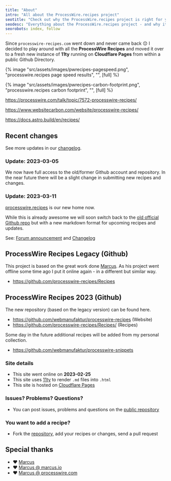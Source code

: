 ```yaml
---
title: "About"
intro: "All about the ProcessWire.recipes project"
seotitle: "Check out why the ProcessWire.recipes project is right for you"
seodesc: "Everything about the ProcessWire.recipes project - and why it's a foundation for new and upcoming ProcessWire developers like you."
seorobots: index, follow
---
```


Since `processwire-recipes.com` went down and never came back 😔 I decided to play around with all the **ProcessWire Recipes** and moved it over to a fresh new instance of **11ty** running on **Cloudflare Pages** from within a public Github Directory.

{% image "src/assets/images/pwrecipes-pagespeed.png", "processwire.recipes page speed results", "", [full] %}

{% image "src/assets/images/pwrecipes-carbon-footprint.png", "processwire.recipes carbon footprint", "", [full] %}

https://processwire.com/talk/topic/7572-processwire-recipes/

https://www.websitecarbon.com/website/processwire-recipes/

https://docs.astro.build/en/recipes/

## Recent changes

See more updates in our [changelog](/changelog/).

### Update: 2023-03-05

We now have full access to the old/former Github account and repository. In the near future there will be a slight change in submitting new recipes and changes.

### Update: 2023-03-11

[processwire.recipes](https://processwire.recipes/) is our new home now.

While this is already awesome we will soon switch back to the [old official Github repo](https://github.com/processwire-recipes/Recipes) but with a new markdown format for upcoming recipes and updates.

See: [Forum announcement](https://processwire.com/talk/topic/7572-processwire-recipes/page/3/#comment-231247) and [Changelog](/changelog/)

## ProcessWire Recipes Legacy (Github)

This project is based on the great work done [Marcus](https://marcus-herrmann.com/). As his project went offline some time ago I put it online again - in a different but similar way.

- https://github.com/processwire-recipes/Recipes

## ProcessWire Recipes 2023 (Github)

The new repository (based on the legacy version) can be found here.

- https://github.com/webmanufaktur/processwire-recipes (Website)
- https://github.com/processwire-recipes/Recipes/ (Recipes)

Some day in the future additional recipes will be added from my personal collection.

- https://github.com/webmanufaktur/processwire-snippets

### Site details

- This site went online on **2023-02-25**
- This site uses [11ty](https://11ty.dev/) to render `.md` files into `.html`
- This site is hosted on [Cloudflare Pages](https://pages.cloudflare.com/)

### Issues? Problems? Questions?

- You can post issues, problems and questions on the [public repository](https://github.com/processwire-recipes/Recipes/issues)

### You want to add a recipe?

- Fork the [repository](https://github.com/processwire-recipes/Recipes/), add your recipes or changes, send a pull request

## Special thanks

- ❤️ [Marcus](https://marcus-herrmann.com/)
- ❤️ [Marcus @ marcus.io](https://marcus.io/)
- ❤️ [Marcus @ processwire.com](https://processwire.com/talk/profile/912-marcus/)
